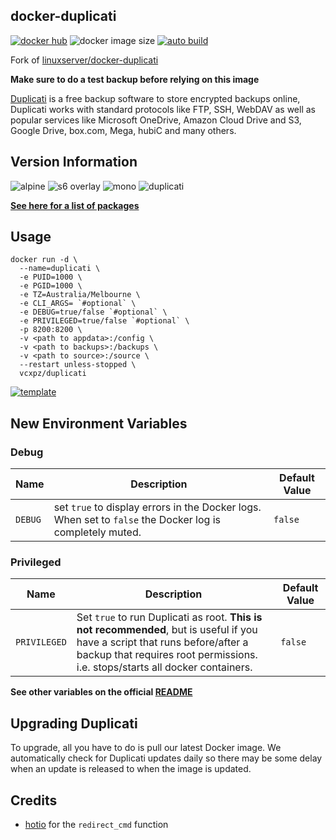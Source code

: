 ## docker-duplicati
[![docker hub](https://img.shields.io/badge/docker_hub-link-blue?style=for-the-badge&logo=docker)](https://hub.docker.com/repository/docker/vcxpz/duplicati) ![docker image size](https://img.shields.io/docker/image-size/vcxpz/duplicati?style=for-the-badge&logo=docker) [![auto build](https://img.shields.io/badge/docker_builds-automated-blue?style=for-the-badge&logo=docker?color=d1aa67)](https://github.com/hydazz/docker-duplicati/actions?query=workflow%3A"Auto+Builder+CI")

Fork of [linuxserver/docker-duplicati](https://github.com/linuxserver/docker-duplicati/)

**Make sure to do a test backup before relying on this image**

[Duplicati](https://www.duplicati.com/) is a free backup software to store encrypted backups online, Duplicati works with standard protocols like FTP, SSH, WebDAV as well as popular services like Microsoft OneDrive, Amazon Cloud Drive and S3, Google Drive, box.com, Mega, hubiC and many others.

## Version Information
![alpine](https://img.shields.io/badge/alpine-edge-0D597F?style=for-the-badge&logo=alpine-linux) ![s6 overlay](https://img.shields.io/badge/s6_overlay-2.1.0.2-blue?style=for-the-badge) ![mono](https://img.shields.io/badge/mono-6.12.0.107-blue?style=for-the-badge) ![duplicati](https://img.shields.io/badge/duplicati-2.0.5.1-blue?style=for-the-badge)

**[See here for a list of packages](https://github.com/hydazz/docker-duplicati/blob/main/package_versions.txt)**

## Usage
```
docker run -d \
  --name=duplicati \
  -e PUID=1000 \
  -e PGID=1000 \
  -e TZ=Australia/Melbourne \
  -e CLI_ARGS= `#optional` \
  -e DEBUG=true/false `#optional` \
  -e PRIVILEGED=true/false `#optional` \
  -p 8200:8200 \
  -v <path to appdata>:/config \
  -v <path to backups>:/backups \
  -v <path to source>:/source \
  --restart unless-stopped \
  vcxpz/duplicati
```
[![template](https://img.shields.io/badge/unraid_template-ff8c2f?style=for-the-badge&logo=docker?color=d1aa67)](https://github.com/hydazz/docker-templates/blob/main/hydaz/duplicati.xml)

## New Environment Variables
### Debug
| Name | Description | Default Value |
|-|-|-|
| `DEBUG` | set `true` to display errors in the Docker logs. When set to `false` the Docker log is completely muted. | `false` |

### Privileged
| Name | Description | Default Value |
|-|-|-|
| `PRIVILEGED` | Set `true` to run Duplicati as root. **This is not recommended**, but is useful if you have a script that runs before/after a backup that requires root permissions. i.e. stops/starts all docker containers. | `false` |

**See other variables on the official [README](https://github.com/linuxserver/docker-duplicati/)**

## Upgrading Duplicati
To upgrade, all you have to do is pull our latest Docker image. We automatically check for Duplicati updates daily so there may be some delay when an update is released to when the image is updated.

## Credits
* [hotio](https://github.com/hotio) for the `redirect_cmd` function
